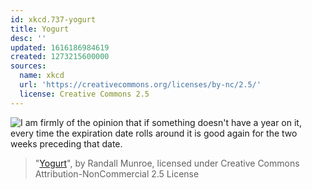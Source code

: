 ```yaml
---
id: xkcd.737-yogurt
title: Yogurt
desc: ''
updated: 1616186984619
created: 1273215600000
sources:
  name: xkcd
  url: 'https://creativecommons.org/licenses/by-nc/2.5/'
  license: Creative Commons 2.5
---
```

![I am firmly of the opinion that if something doesn't have a year on it, every time the expiration date rolls around it is good again for the two weeks preceding that date.](https://imgs.xkcd.com/comics/yogurt.png)
> "[Yogurt](https://xkcd.com/737/)", by Randall Munroe, licensed under Creative Commons Attribution-NonCommercial 2.5 License
